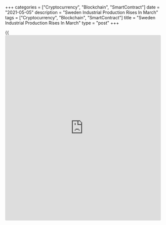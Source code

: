 +++
categories = ["Cryptocurrency", "Blockchain", "SmartContract"]
date = "2021-05-05"
description = "Sweden Industrial Production Rises In March"
tags = ["Cryptocurrency", "Blockchain", "SmartContract"]
title = "Sweden Industrial Production Rises In March"
type = "post"
+++

{{<iframe id="large-banner" src="https://www.bounty.group/#slide=16.0" width="100%" height="600" scrolling="no" style="border: 0px solid rgb(216, 221, 230); border-radius: 3px;">}}

Sweden's industrial production increased in March, data from Statistics
Sweden showed on Wednesday.

Industrial production grew a [calendar](https://www.fintechee.com/web-trader/)-adjusted 5.7 percent year-on-year
in March, following a 2.3 percent rise in February.

The overall private sector output rose 3.9 percent yearly in March,
after a 1.5 percent decrease in the previous month.

The largest upward contribution to total private sector development came
from other transport industry, by 10.6 percent year-on-year in March.

Services output gained 4.9 percent annually in March and construction
output declined 2.2 percent.

On a month-on-month basis, industrial production increased 1.1 percent
in March, following a 1.0 percent rise in the prior month.

The total private sector output rose 0.5 percent from the previous
month.

Manufacturing output increased 1.3 percent monthly in March, after a 0.8
percent rise in the previous month.

Separate data from the statistical office revealed that a [calendar](https://www.fintechee.com/web-trader/)
adjusted industrial orders rose 10.0 annually in March.

Orders received from the domestic market increased 3.8 percent in March
and those from foreign [markets][1] rose 15.3 percent.

On a month-on-month basis, industrial orders fell a seasonally adjusted
1.8 percent in March.

Another data from Statistics Sweden showed that the household
consumption increased a seasonally adjusted 0.6 percent monthly in
March.

On an annual basis, household consumption grew 5.0 percent in March.

For comments and feedback [contact](https://www.playgroundfx.com/contact/): editorial@rtt[news](https://www.letsplayfx.com/blog/forex-news-website/).com

[Economic News][2]

 **What parts of the world are seeing the best (and worst) economic
performances lately? Click[here][3] to check out our [Econ Scorecard][3]
and find out! See up-to-the-moment [ranking](https://www.playgroundfx.com/blog/crypto-exchange-ranking/)s for the best and worst
performers in [GDP][4], [unemployment rate][5], [inflation][3] and much
more.**

   1. www.rtt[news](https://www.letsplayfx.com/blog/forex-news-website/).com/Content/Markets.aspx
   2. www.rtt[news](https://www.letsplayfx.com/blog/forex-news-website/).com/Content/EconomicNews.aspx
   3. www.rtt[news](https://www.letsplayfx.com/blog/forex-news-website/).com/economic-scorecard/world-rank/CPI/highest-performance.aspx
   4. www.rtt[news](https://www.letsplayfx.com/blog/forex-news-website/).com/economic-scorecard/world-rank/GDP/highest-performance.aspx
   5. www.rtt[news](https://www.letsplayfx.com/blog/forex-news-website/).com/economic-scorecard/world-rank/unemployment-rate/lowest-performance.aspx